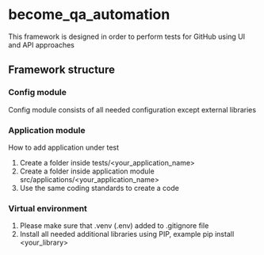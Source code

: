 # become_qa_automation

This framework is designed in order to perform tests for GitHub using UI and API approaches
## Framework structure
### Config module
Config module consists of all needed configuration except external libraries
### Application module 
How to add application under test
1. Create a folder inside tests/<your_application_name>
2. Create a folder inside application module src/applications/<your_application_name>
3. Use the same coding standards to create a code

### Virtual environment 
1. Please make sure that .venv (.env) added to .gitignore file
2. Install all needed additional libraries using PIP, example pip install <your_library>
